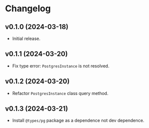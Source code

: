 # Changelog

## v0.1.0 (2024-03-18)

- Initial release.

## v0.1.1 (2024-03-20)

- Fix type error: `PostgresInstance` is not resolved.

## v0.1.2 (2024-03-20)

- Refactor `PostgresInstance` class query method.

## v0.1.3 (2024-03-21)

- Install `@types/pg` package as a dependence not dev dependence.
